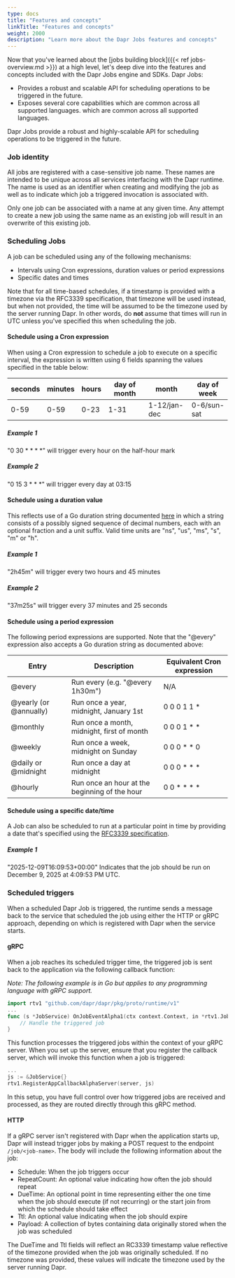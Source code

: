 ```yaml
---
type: docs
title: "Features and concepts"
linkTitle: "Features and concepts"
weight: 2000
description: "Learn more about the Dapr Jobs features and concepts"
---
```


Now that you've learned about the [jobs building block]({{< ref jobs-overview.md >}}) at a high level, let's deep dive 
into the features and concepts included with the Dapr Jobs engine and SDKs. Dapr Jobs:
- Provides a robust and scalable API for scheduling operations to be triggered in the future.
- Exposes several core capabilities which are common across all supported languages.
which are common across all supported languages.


Dapr Jobs provide a robust and highly-scalable API for scheduling operations to be triggered in the future.

### Job identity

All jobs are registered with a case-sensitive job name. These names are intended to be unique across all services 
interfacing with the Dapr runtime. The name is used as an identifier when creating and modifying the job as well as 
to indicate which job a triggered invocation is associated with.

Only one job can be associated with a name at any given time. Any attempt to create a new job using the same name
as an existing job will result in an overwrite of this existing job.

### Scheduling Jobs
A job can be scheduled using any of the following mechanisms:
- Intervals using Cron expressions, duration values or period expressions
- Specific dates and times

Note that for all time-based schedules, if a timestamp is provided with a timezone via the RFC3339 specification, that 
timezone will be used instead, but when not provided, the time will be assumed to be the timezone used by the server 
running Dapr. In other words, do **not** assume that times will run in UTC unless you've specified this when scheduling
the job.

#### Schedule using a Cron expression
When using a Cron expression to schedule a job to execute on a specific interval, the expression is written using 6
fields spanning the values specified in the table below:

| seconds | minutes | hours | day of month | month | day of week |
| -- | -- | -- | -- | -- | -- |
| 0-59 | 0-59 | 0-23 | 1-31 | 1-12/jan-dec | 0-6/sun-sat |

##### Example 1
"0 30 * * * *" will trigger every hour on the half-hour mark

##### Example 2
"0 15 3 * * *" will trigger every day at 03:15

#### Schedule using a duration value
This reflects use of a Go duration string documented [here](https://pkg.go.dev/time#ParseDuration) in which
a string consists of a possibly signed sequence of decimal numbers, each with an optional fraction and a unit suffix. 
Valid time units are "ns", "us", "ms", "s", "m" or "h".

##### Example 1
"2h45m" will trigger every two hours and 45 minutes

##### Example 2
"37m25s" will trigger every 37 minutes and 25 seconds

#### Schedule using a period expression
The following period expressions are supported. Note that the "@every" expression also accepts a Go duration string
as documented above:

| Entry | Description | Equivalent Cron expression |
| -- | -- | -- |
| @every | Run every (e.g. "@every 1h30m") | N/A |
| @yearly (or @annually) | Run once a year, midnight, January 1st | 0 0 0 1 1 * |
| @monthly | Run once a month, midnight, first of month | 0 0 0 1 * * |
| @weekly | Run once a week, midnight on Sunday | 0 0 0 * * 0 |
| @daily or @midnight | Run once a day at midnight | 0 0 0 * * * |
| @hourly | Run once an hour at the beginning of the hour | 0 0 * * * * |

#### Schedule using a specific date/time
A Job can also be scheduled to run at a particular point in time by providing a date that's specified using the 
[RFC3339 specification](https://www.rfc-editor.org/rfc/rfc3339).

##### Example 1
"2025-12-09T16:09:53+00:00" Indicates that the job should be run on December 9, 2025 at 4:09:53 PM UTC.

### Scheduled triggers
When a scheduled Dapr Job is triggered, the runtime sends a message back to the service that scheduled the job using
either the HTTP or gRPC approach, depending on which is registered with Dapr when the service starts.

#### gRPC
When a job reaches its scheduled trigger time, the triggered job is sent back to the application via the following
callback function:

*Note: The following example is in Go but applies to any programming language with gRPC support.*

```go
import rtv1 "github.com/dapr/dapr/pkg/proto/runtime/v1"
...
func (s *JobService) OnJobEventAlpha1(ctx context.Context, in *rtv1.JobEventRequest) (*rtv1.JobEventResponse, error) {
    // Handle the triggered job
}
```

This function processes the triggered jobs within the context of your gRPC server. When you set up the server, ensure that
you register the callback server, which will invoke this function when a job is triggered:

```go
...
js := &JobService{}
rtv1.RegisterAppCallbackAlphaServer(server, js)
```

In this setup, you have full control over how triggered jobs are received and processed, as they are routed directly
through this gRPC method.

#### HTTP
If a gRPC server isn't registered with Dapr when the application starts up, Dapr will instead trigger jobs by making a 
POST request to the endpoint `/job/<job-name>`. The body will include the following information about the job:
- Schedule: When the job triggers occur
- RepeatCount: An optional value indicating how often the job should repeat
- DueTime: An optional point in time representing either the one time when the job should execute (if not recurring)
or the start join from which the schedule should take effect
- Ttl: An optional value indicating when the job should expire
- Payload: A collection of bytes containing data originally stored when the job was scheduled

The DueTime and Ttl fields will reflect an RC3339 timestamp value reflective of the timezone provided when the job was
originally scheduled. If no timezone was provided, these values will indicate the timezone used by the server running
Dapr.